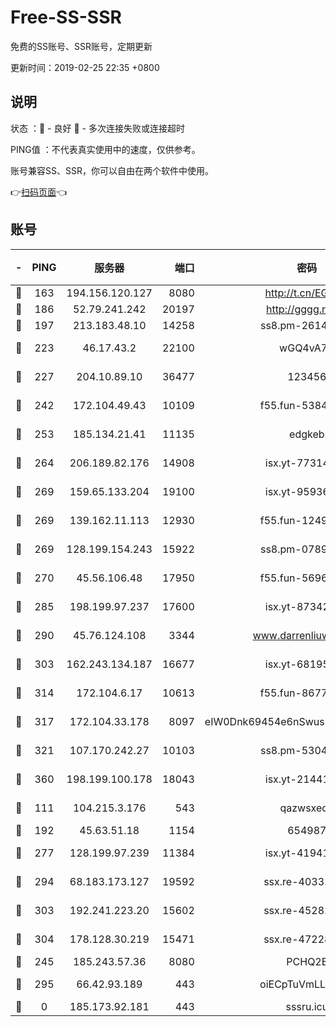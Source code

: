 # Free-SS-SSR

免费的SS账号、SSR账号，定期更新

更新时间：2019-02-25 22:35 +0800

## 说明

状态     ：🙂 - 良好 🙁 - 多次连接失败或连接超时

PING值   ：不代表真实使用中的速度，仅供参考。

账号兼容SS、SSR，你可以自由在两个软件中使用。

👉[扫码页面](https://liesauer.github.io/free-ss-ssr.github.io/)👈

## 账号

|-|PING|服务器|端口|密码|加密方式|区域|
|:----:|:----:|:-----:|-----:|:----:|:----:|:----:|
|🙂|163|194.156.120.127|8080|http://t.cn/EGJIyrl|rc4-md5|RU|
|🙂|186|52.79.241.242|20197|http://gggg.rocks|chacha20|KR|
|🙂|197|213.183.48.10|14258|ss8.pm-26148872|rc4-md5|RU|
|🙂|223|46.17.43.2|22100|wGQ4vA7D|aes-256-gcm|RU|
|🙂|227|204.10.89.10|36477|123456|aes-256-cfb|US|
|🙂|242|172.104.49.43|10109|f55.fun-53847756|aes-256-cfb|SG|
|🙂|253|185.134.21.41|11135|edgkeb|aes-256-cfb|GB|
|🙂|264|206.189.82.176|14908|isx.yt-77314449|aes-256-cfb|SG|
|🙂|269|159.65.133.204|19100|isx.yt-95936060|aes-256-cfb|SG|
|🙂|269|139.162.11.113|12930|f55.fun-12490271|aes-256-cfb|SG|
|🙂|269|128.199.154.243|15922|ss8.pm-07891241|aes-256-cfb|SG|
|🙂|270|45.56.106.48|17950|f55.fun-56968028|aes-256-cfb|US|
|🙂|285|198.199.97.237|17600|isx.yt-87342097|aes-256-cfb|US|
|🙂|290|45.76.124.108|3344|www.darrenliuwei.com|aes-256-cfb|AU|
|🙂|303|162.243.134.187|16677|isx.yt-68195372|aes-256-cfb|US|
|🙂|314|172.104.6.17|10613|f55.fun-86773289|aes-256-cfb|US|
|🙂|317|172.104.33.178|8097|eIW0Dnk69454e6nSwuspv9DmS201tQ0D|aes-256-cfb|SG|
|🙂|321|107.170.242.27|10103|ss8.pm-53046125|aes-256-cfb|US|
|🙂|360|198.199.100.178|18043|isx.yt-21441189|aes-256-cfb|US|
|🙂|111|104.215.3.176|543|qazwsxedc|aes-256-gcm|JP|
|🙂|192|45.63.51.18|1154|654987|chacha20|US|
|🙂|277|128.199.97.239|11384|isx.yt-41941480|aes-256-cfb|SG|
|🙂|294|68.183.173.127|19592|ssx.re-40331620|aes-256-cfb|US|
|🙂|303|192.241.223.20|15602|ssx.re-45282042|aes-256-cfb|US|
|🙂|304|178.128.30.219|15471|ssx.re-47228758|aes-256-cfb|SG|
|🙁|245|185.243.57.36|8080|PCHQ2E|rc4-md5|US|
|🙁|295|66.42.93.189|443|oiECpTuVmLLxk4Ts|aes-256-cfb|US|
|🙁|0|185.173.92.181|443|sssru.icu|rc4-md5|RU|
